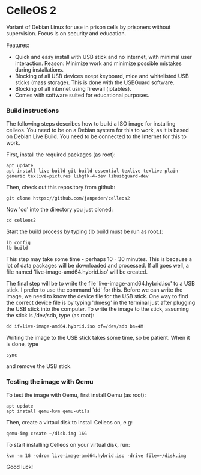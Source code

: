 # CelleOS 2

Variant of Debian Linux for use in prison cells by prisoners without supervision. Focus is on security and education.

Features:
* Quick and easy install with USB stick and no internet, with minimal user interaction. Reason: Minimize work and minimize possible mistakes during installations.
* Blocking of all USB devices exept keyboard, mice and whitelisted USB sticks (mass storage). This is done with the USBGuard software.
* Blocking of all internet using firewall (iptables).
* Comes with software suited for educational purposes.

### Build instructions
The following steps describes how to build a ISO image for installing celleos. You need to be on a Debian system for this to work, as it is based on Debian Live Build. You need to be connected to the Internet for this to work.

First, install the required packages (as root):
```
apt update
apt install live-build git build-essential texlive texlive-plain-generic texlive-pictures libgtk-4-dev libusbguard-dev
```

Then, check out this repository from github:
```
git clone https://github.com/janpeder/celleos2
```

Now 'cd' into the directory you just cloned:
```
cd celleos2
```

Start the build process by typing (lb build must be run as root.):
```
lb config
lb build
```
This step may take some time - perhaps 10 - 30 minutes. This is because a lot of data packages will be downloaded and processed. If all goes well, a file named 'live-image-amd64.hybrid.iso' will be created.

The final step will be to write the file 'live-image-amd64.hybrid.iso' to a USB stick. I prefer to use the command 'dd' for this. Before we can write the image, we need to know the device file for the USB stick. One way to find the correct device file is by typing 'dmesg' in the terminal just after plugging the USB stick into the computer. To write the image to the stick, assuming the stick is /dev/sdb, type (as root):
```
dd if=live-image-amd64.hybrid.iso of=/dev/sdb bs=4M
```
Writing the image to the USB stick takes some time, so be patient. When it is done, type
```
sync
```
and remove the USB stick.

### Testing the image with Qemu

To test the image with Qemu, first install Qemu (as root):
```
apt update
apt install qemu-kvm qemu-utils
```
Then, create a virtaul disk to install Celleos on, e.g:
```
qemu-img create ~/disk.img 16G
```
To start installing Celleos on your virtual disk, run:
```
kvm -m 1G -cdrom live-image-amd64.hybrid.iso -drive file=~/disk.img
```
Good luck!
